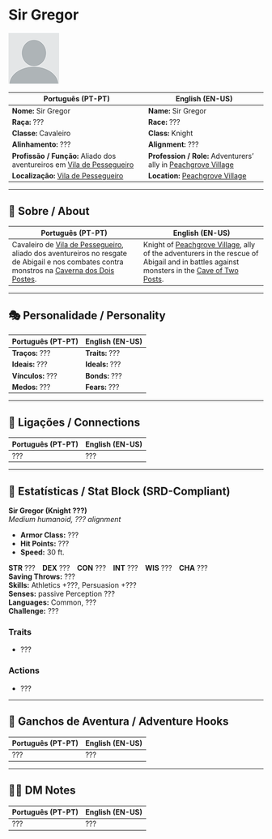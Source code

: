 # Sir Gregor

![Sir Gregor](docs/assets/npc/npc_blank.png)

| **Português (PT-PT)** | **English (EN-US)** |
| --------------------- | ------------------- |
| **Nome:** Sir Gregor | **Name:** Sir Gregor |
| **Raça:** ??? | **Race:** ??? |
| **Classe:** Cavaleiro | **Class:** Knight |
| **Alinhamento:** ??? | **Alignment:** ??? |
| **Profissão / Função:** Aliado dos aventureiros em [Vila de Pessegueiro](vila_de_pessegueiro.md) | **Profession / Role:** Adventurers’ ally in [Peachgrove Village](vila_de_pessegueiro.md) |
| **Localização:** [Vila de Pessegueiro](vila_de_pessegueiro.md) | **Location:** [Peachgrove Village](vila_de_pessegueiro.md) |

---

## 📖 Sobre / About

| **Português (PT-PT)**                                                                                                                                                                              | **English (EN-US)**                                                                                                                                                                              |
| -------------------------------------------------------------------------------------------------------------------------------------------------------------------------------------------------- | ------------------------------------------------------------------------------------------------------------------------------------------------------------------------------------------------ |
| Cavaleiro de [Vila de Pessegueiro](vila_de_pessegueiro.md), aliado dos aventureiros no resgate de Abigail e nos combates contra monstros na [Caverna dos Dois Postes](caverna_dos_dois_postes.md). | Knight of [Peachgrove Village](vila_de_pessegueiro.md), ally of the adventurers in the rescue of Abigail and in battles against monsters in the [Cave of Two Posts](caverna_dos_dois_postes.md). |

---

## 🎭 Personalidade / Personality

| **Português (PT-PT)** | **English (EN-US)** |
| --------------------- | ------------------- |
| **Traços:** ??? | **Traits:** ??? |
| **Ideais:** ??? | **Ideals:** ??? |
| **Vínculos:** ??? | **Bonds:** ??? |
| **Medos:** ??? | **Fears:** ??? |

---

## 🔗 Ligações / Connections

| **Português (PT-PT)** | **English (EN-US)** |
| --------------------- | ------------------- |
| ??? | ??? |

---

<!-- 🔒 DM-ONLY SECTION BELOW -->

## 🧩 Estatísticas / Stat Block (SRD-Compliant)

**Sir Gregor (Knight ???)**  
*Medium humanoid, ??? alignment*

- **Armor Class:** ???  
- **Hit Points:** ???  
- **Speed:** 30 ft.  

**STR** ??? **DEX** ??? **CON** ??? **INT** ??? **WIS** ??? **CHA** ???  
**Saving Throws:** ???  
**Skills:** Athletics +???, Persuasion +???  
**Senses:** passive Perception ???  
**Languages:** Common, ???  
**Challenge:** ???  

### Traits
- ???

### Actions
- ???

---

## 🎲 Ganchos de Aventura / Adventure Hooks

| **Português (PT-PT)** | **English (EN-US)** |
| --------------------- | ------------------- |
| ??? | ??? |

---

## 🧑‍💻 DM Notes

| **Português (PT-PT)** | **English (EN-US)** |
| --------------------- | ------------------- |
| ??? | ??? |
